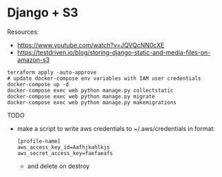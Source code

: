 # Django + S3
Resources: 
- https://www.youtube.com/watch?v=JQVQcNN0cXE
- https://testdriven.io/blog/storing-django-static-and-media-files-on-amazon-s3

```shell
terraform apply -auto-approve
# update docker-compose env variables with IAM user credentials 
docker-compose up -d
docker-compose exec web python manage.py collectstatic
docker-compose exec web python manage.py migrate
docker-compose exec web python manage.py makemigrations
```

TODO 
- make a script to write aws credentials to ~/.aws/credentials in format: 
  ```
  [profile-name]
  aws_access_key_id=Aafhjkahlkjs
  aws_secret_access_key=faefaeafs
  ```
  - and delete on destroy

